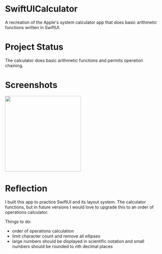 # SwiftUICalculator

A recreation of the Apple's system calculator app that does basic arithmetic functions written in SwiftUI.

# Project Status

The calculator does basic arithmetic functions and permits operation chaining.

# Screenshots

<img src="https://github.com/mcipswitch/swiftui-calculator/blob/master/screenshot.png" width="250">

# Reflection

I built this app to practice SwiftUI and its layout system. The calculator functions, but in future versions I would love to upgrade this to an order of operations calculator.

Things to do:

* order of operations calculation
* limit character count and remove all ellipses
* large numbers should be displayed in scientific notation and small numbers should be rounded to nth decimal places
